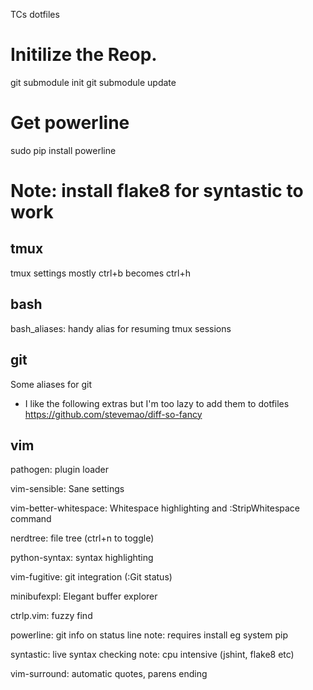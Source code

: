 
TCs dotfiles

# Initilize the Reop.
git submodule init
git submodule update

# Get powerline
sudo pip install powerline

# Note: install flake8 for syntastic to work


tmux
----
tmux settings mostly ctrl+b becomes ctrl+h


bash
----
bash_aliases: handy alias for resuming tmux sessions


git
---
Some aliases for git

- I like the following extras but I'm too lazy to add them to dotfiles
https://github.com/stevemao/diff-so-fancy

vim
---

pathogen: plugin loader

vim-sensible: Sane settings

vim-better-whitespace: Whitespace highlighting and :StripWhitespace command

nerdtree: file tree (ctrl+n to toggle)

python-syntax: syntax highlighting

vim-fugitive: git integration  (:Git status)

minibufexpl: Elegant buffer explorer

ctrlp.vim: fuzzy find

powerline: git info on status line
  note: requires install eg system pip

syntastic: live syntax checking
  note: cpu intensive (jshint, flake8 etc)

vim-surround: automatic quotes, parens ending

